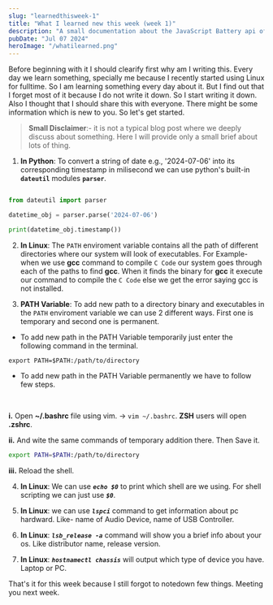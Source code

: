 ```yaml
---
slug: "learnedthisweek-1"
title: "What I learned new this week (week 1)"
description: "A small documentation about the JavaScript Battery api of the browser."
pubDate: "Jul 07 2024"
heroImage: "/whatilearned.png"
---
```


Before beginning with it I should clearify first why am I writing this.
Every day we learn something, specially me because I recently started using Linux for fulltime. So I am learning something every day about it. But I find out that I forget most of it because I do not write it down.
So I start writing it down. Also I thought that I should share this with everyone. 
There might be some information which is new to you. So let's get started.

> **Small Disclaimer**:- it is not a typical blog post where we deeply discuss about something. Here I will provide only a small brief about lots of thing.


1. **In Python**:  To convert a string of date e.g., '2024-07-06' into its corresponding timestamp in milisecond we can use python's built-in **`dateutil`** modules **`parser`**.

```python

from dateutil import parser

datetime_obj = parser.parse('2024-07-06')

print(datetime_obj.timestamp())

```

2. **In Linux**:  The `PATH` enviroment variable contains all the path of different directories where our system will look of executables.
For Example- when we use **gcc** command to compile `C Code` our system goes through each of the paths to find **gcc**. 
When it finds the binary for **gcc** it execute our command to compile the `C Code` else we get the error saying gcc is not installed.

3. **PATH Variable**:  To add new path to a directory binary and executables in the `PATH` enviroment variable we can use 2 different ways. First one is temporary and second one is permanent.

- To add new path in the PATH Variable temporarily just enter the following command in the terminal.

` export PATH=$PATH:/path/to/directory `
 
- To add new path in the PATH Variable permanently we have to follow few steps. 

<br/>

 __i.__ Open **~/.bashrc** file using vim. -> `vim ~/.bashrc`. **ZSH** users will open **.zshrc**. 

__ii.__ And wite the same commands of temporary addition there. Then Save it.

```bash
export PATH=$PATH:/path/to/directory
```

__iii.__ Reload the shell.

4. **In Linux**: We can use ***`echo $0`*** to print which shell are we using. For shell scripting we can just use ***`$0`***. 

5. **In Linux**: we can use ***`lspci`*** command to get information about pc hardward. Like- name of Audio Device, name of USB Controller.

6. **In Linux**: ***`lsb_release -a`*** command will show you a brief info about your os. Like distributor name, release version. 

7. **In Linux**: ***`hostnamectl chassis`*** will output which type of device you have. Laptop or PC.

That's it for this week because I still forgot to notedown few things. Meeting you next week.
